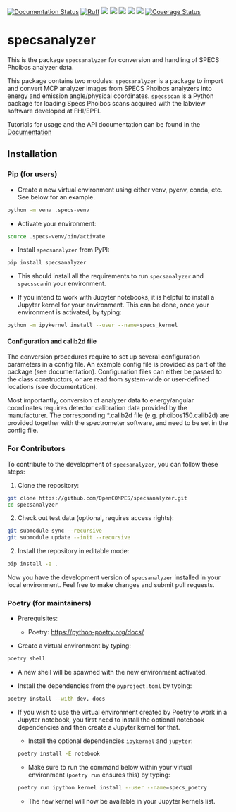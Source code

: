 [![Documentation Status](https://github.com/OpenCOMPES/specsanalyzer/actions/workflows/documentation.yml/badge.svg)](https://opencompes.github.io/specsanalyzer/)
[![Ruff](https://img.shields.io/endpoint?url=https://raw.githubusercontent.com/astral-sh/ruff/main/assets/badge/v2.json)](https://github.com/astral-sh/ruff)
![](https://github.com/OpenCOMPES/specsanalyzer/actions/workflows/linting.yml/badge.svg)
![](https://github.com/OpenCOMPES/specsanalyzer/actions/workflows/testing_multiversion.yml/badge.svg?branch=main)
![](https://img.shields.io/pypi/pyversions/specsanalyzer)
![](https://img.shields.io/pypi/l/specsanalyzer)
[![](https://img.shields.io/pypi/v/specsanalyzer)](https://pypi.org/project/specsanalyzer)
[![Coverage Status](https://coveralls.io/repos/github/OpenCOMPES/specsanalyzer/badge.svg?branch=main&kill_cache=1)](https://coveralls.io/github/OpenCOMPES/specsanalyzer?branch=main)

# specsanalyzer
This is the package `specsanalyzer` for conversion and handling of SPECS Phoibos analyzer data.

This package contains two modules:
`specsanalyzer` is a package to import and convert MCP analyzer images from SPECS Phoibos analyzers into energy and emission angle/physical coordinates.
`specsscan` is a Python package for loading Specs Phoibos scans acquired with the labview software developed at FHI/EPFL

Tutorials for usage and the API documentation can be found in the [Documentation](https://opencompes.github.io/specsanalyzer/)

## Installation

### Pip (for users)

- Create a new virtual environment using either venv, pyenv, conda, etc. See below for an example.

```bash
python -m venv .specs-venv
```

- Activate your environment:

```bash
source .specs-venv/bin/activate
```

- Install `specsanalyzer` from PyPI:

```bash
pip install specsanalyzer
```

- This should install all the requirements to run `specsanalyzer` and `specsscan`in your environment.

- If you intend to work with Jupyter notebooks, it is helpful to install a Jupyter kernel for your environment. This can be done, once your environment is activated, by typing:

```bash
python -m ipykernel install --user --name=specs_kernel
```

#### Configuration and calib2d file
The conversion procedures require to set up several configuration parameters in a config file. An example config file is provided as part of the package (see documentation). Configuration files can either be passed to the class constructors, or are read from system-wide or user-defined locations (see documentation).

Most importantly, conversion of analyzer data to energy/angular coordinates requires detector calibration data provided by the manufacturer. The corresponding *.calib2d file (e.g. phoibos150.calib2d) are provided together with the spectrometer software, and need to be set in the config file.

### For Contributors

To contribute to the development of `specsanalyzer`, you can follow these steps:

1. Clone the repository:

```bash
git clone https://github.com/OpenCOMPES/specsanalyzer.git
cd specsanalyzer
```

2. Check out test data (optional, requires access rights):

```bash
git submodule sync --recursive
git submodule update --init --recursive
```

2. Install the repository in editable mode:

```bash
pip install -e .
```

Now you have the development version of `specsanalyzer` installed in your local environment. Feel free to make changes and submit pull requests.

### Poetry (for maintainers)

- Prerequisites:
  + Poetry: https://python-poetry.org/docs/

- Create a virtual environment by typing:

```bash
poetry shell
```

- A new shell will be spawned with the new environment activated.

- Install the dependencies from the `pyproject.toml` by typing:

```bash
poetry install --with dev, docs
```

- If you wish to use the virtual environment created by Poetry to work in a Jupyter notebook, you first need to install the optional notebook dependencies and then create a Jupyter kernel for that.

  + Install the optional dependencies `ipykernel` and `jupyter`:

  ```bash
  poetry install -E notebook
  ```

  + Make sure to run the command below within your virtual environment (`poetry run` ensures this) by typing:

  ```bash
  poetry run ipython kernel install --user --name=specs_poetry
  ```

  + The new kernel will now be available in your Jupyter kernels list.
